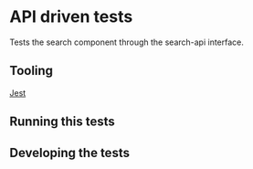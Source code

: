 # API driven tests

Tests the search component through the search-api interface.

## Tooling

[Jest](https://jestjs.io/)

## Running this tests


## Developing the tests